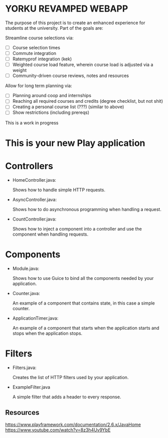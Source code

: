 YORKU REVAMPED WEBAPP
=====================

The purpose of this project is to create an enhanced experience for students at the university.
Part of the goals are:

Streamline course selections via:

- [ ] Course selection times
- [ ] Commute integration
- [ ] Ratemyprof integration (kek)
- [ ] Weighted course load feature, wherein course load is adjusted via  a weight
- [ ] Community-driven course reviews, notes and resources

Allow for long term planning via:

- [ ] Planning around coop and internships
- [ ] Reaching all required courses and credits (degree checklist, but not shit)
- [ ] Creating a personal course list (???) (similar to above)
- [ ] Show restrictions (including prereqs)

This is a work in progress



This is your new Play application
=================================

Controllers
===========

- HomeController.java:

  Shows how to handle simple HTTP requests.

- AsyncController.java:

  Shows how to do asynchronous programming when handling a request.

- CountController.java:

  Shows how to inject a component into a controller and use the component when
  handling requests.

Components
==========

- Module.java:

  Shows how to use Guice to bind all the components needed by your application.

- Counter.java:

  An example of a component that contains state, in this case a simple counter.

- ApplicationTimer.java:

  An example of a component that starts when the application starts and stops
  when the application stops.

Filters
=======

- Filters.java:

  Creates the list of HTTP filters used by your application.

- ExampleFilter.java

  A simple filter that adds a header to every response.


## Resources
https://www.playframework.com/documentation/2.6.x/JavaHome
https://www.youtube.com/watch?v=8z3h4Uv9YbE
